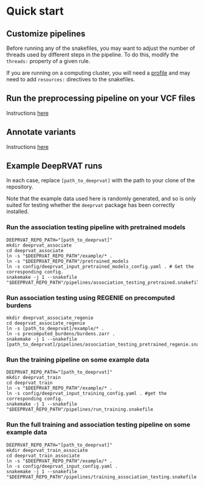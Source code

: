 # Quick start


## Customize pipelines

Before running any of the snakefiles, you may want to adjust the number of threads used by different steps in the pipeline. To do this, modify the `threads:` property of a given rule.

If you are running on a computing cluster, you will need a [profile](https://github.com/snakemake-profiles) and may need to add `resources:` directives to the snakefiles.


## Run the preprocessing pipeline on your VCF files

Instructions [here](preprocessing.md)


## Annotate variants

Instructions [here](annotations.md)


## Example DeepRVAT runs

In each case, replace `[path_to_deeprvat]` with the path to your clone of the repository.

Note that the example data used here is randomly generated, and so is only suited for testing whether the `deeprvat` package has been correctly installed.


### Run the association testing pipeline with pretrained models

```shell
DEEPRVAT_REPO_PATH="[path_to_deeprvat]"
mkdir deeprvat_associate
cd deeprvat_associate
ln -s "$DEEPRVAT_REPO_PATH"/example/* .
ln -s "$DEEPRVAT_REPO_PATH"/pretrained_models
ln -s config/deeprvat_input_pretrained_models_config.yaml . # Get the corresponding config.
snakemake -j 1 --snakefile "$DEEPRVAT_REPO_PATH"/pipelines/association_testing_pretrained.snakefile
```


### Run association testing using REGENIE on precomputed burdens

```shell
mkdir deeprvat_associate_regenie
cd deeprvat_associate_regenie
ln -s [path_to_deeprvat]/example/* .
ln -s precomputed_burdens/burdens.zarr .
snakemake -j 1 --snakefile [path_to_deeprvat]/pipelines/association_testing_pretrained_regenie.snakefile
```


### Run the training pipeline on some example data

```shell
DEEPRVAT_REPO_PATH="[path_to_deeprvat]"
mkdir deeprvat_train
cd deeprvat_train
ln -s "$DEEPRVAT_REPO_PATH"/example/* .
ln -s config/deeprvat_input_training_config.yaml . #get the corresponding config.
snakemake -j 1 --snakefile "$DEEPRVAT_REPO_PATH"/pipelines/run_training.snakefile
```


### Run the full training and association testing pipeline on some example data

```shell
DEEPRVAT_REPO_PATH="[path_to_deeprvat]"
mkdir deeprvat_train_associate
cd deeprvat_train_associate
ln -s "$DEEPRVAT_REPO_PATH"/example/* .
ln -s config/deeprvat_input_config.yaml .
snakemake -j 1 --snakefile "$DEEPRVAT_REPO_PATH"/pipelines/training_association_testing.snakefile
```
